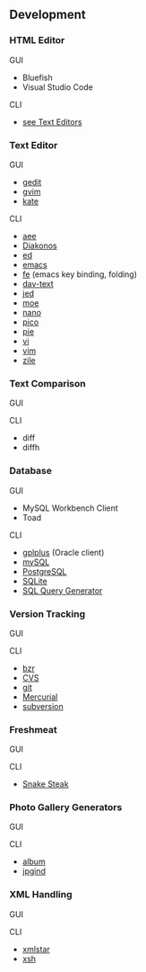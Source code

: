 ## Development

### HTML Editor

GUI
  
  * Bluefish
  * Visual Studio Code

CLI

  * [see Text Editors](http://dav-text.sourceforge.net/)

### Text Editor

GUI

  * [gedit](http://dav-text.sourceforge.net/)
  * [gvim](http://dav-text.sourceforge.net/)
  * [kate](http://dav-text.sourceforge.net/)

CLI

  * [aee](http://dav-text.sourceforge.net/)
  * [Diakonos](http://purepistos.net/diakonos/)
  * [ed](http://dav-text.sourceforge.net/)
  * [emacs](http://dav-text.sourceforge.net/)
  * [fe](http://www.moria.de/%7Emichael/fe/) (emacs key binding, folding)
  * [dav-text](http://dav-text.sourceforge.net/)
  * [jed](http://dav-text.sourceforge.net/)
  * [moe](http://dav-text.sourceforge.net/)
  * [nano](http://dav-text.sourceforge.net/)
  * [pico](http://dav-text.sourceforge.net/)
  * [pie](http://dav-text.sourceforge.net/)
  * [vi](http://dav-text.sourceforge.net/)
  * [vim](http://dav-text.sourceforge.net/)
  * [zile](http://dav-text.sourceforge.net/)

  
### Text Comparison

GUI

CLI

  * diff
  * diffh
  
### Database

GUI

  * MySQL Workbench Client
  * Toad

CLI

  * [gplplus](http://gqlplus.sourceforge.net/) (Oracle client)
  * [mySQL](http://www.mysql.com/)
  * [PostgreSQL](http://www.postgresql.org/)
  * [SQLite](http://www.sqlite.org/)
  * [SQL Query Generator](http://stuff-mart.tripod.com/sqg/index.html)

  
### Version Tracking

GUI

CLI

  * [bzr](http://bazaar-vcs.org/)
  * [CVS](http://www.nongnu.org/cvs/)
  * [git](http://git-scm.com/)
  * [Mercurial](http://www.selenic.com/mercurial/wiki/)
  * [subversion](http://subversion.tigris.org/)
  
### Freshmeat

GUI

CLI

  * [Snake Steak](http://repo.cat-v.org/snake_steak/)

  
### Photo Gallery Generators 

GUI

CLI

  * [album](http://marginalhacks.com/Hacks/album/)
  * [jpgind](http://www6.atpages.jp/petterik/jpgind/jpgind.html#About)

### XML Handling 

GUI

CLI

  * [xmlstar](http://xmlstar.sourceforge.net/)
  * [xsh](http://xsh.sourceforge.net/)
